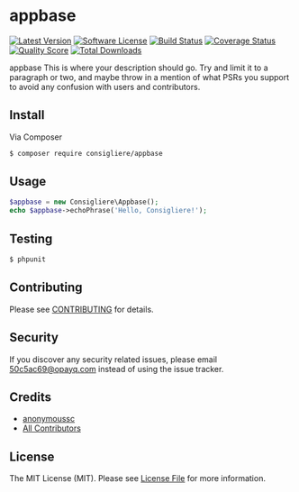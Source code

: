 # appbase

[![Latest Version](https://img.shields.io/github/release/consigliere/appbase.svg?style=flat-square)](https://github.com/consigliere/appbase/releases)
[![Software License](https://img.shields.io/badge/license-MIT-brightgreen.svg?style=flat-square)](LICENSE.md)
[![Build Status](https://img.shields.io/travis/consigliere/appbase/master.svg?style=flat-square)](https://travis-ci.org/consigliere/appbase)
[![Coverage Status](https://img.shields.io/scrutinizer/coverage/g/consigliere/appbase.svg?style=flat-square)](https://scrutinizer-ci.com/g/consigliere/appbase/code-structure)
[![Quality Score](https://img.shields.io/scrutinizer/g/consigliere/appbase.svg?style=flat-square)](https://scrutinizer-ci.com/g/consigliere/appbase)
[![Total Downloads](https://img.shields.io/packagist/dt/consigliere/appbase.svg?style=flat-square)](https://packagist.org/packages/consigliere/appbase)

appbase
This is where your description should go. Try and limit it to a paragraph or two, and maybe throw in a mention of what
PSRs you support to avoid any confusion with users and contributors.

## Install

Via Composer

``` bash
$ composer require consigliere/appbase
```

## Usage

``` php
$appbase = new Consigliere\Appbase();
echo $appbase->echoPhrase('Hello, Consigliere!');
```

## Testing

``` bash
$ phpunit
```

## Contributing

Please see [CONTRIBUTING](CONTRIBUTING.md) for details.

## Security

If you discover any security related issues, please email 50c5ac69@opayq.com instead of using the issue tracker.

## Credits

- [anonymoussc](https://github.com/consigliere)
- [All Contributors](../../contributors)

## License

The MIT License (MIT). Please see [License File](LICENSE.md) for more information.
